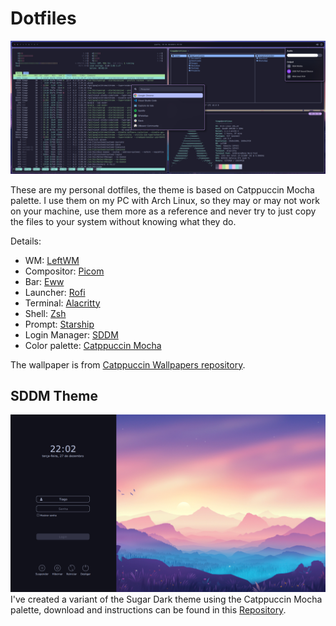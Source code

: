 # Dotfiles
![Preview](/previews/dotfiles.jpg)

These are my personal dotfiles, the theme is based on Catppuccin Mocha palette. I use them on my PC with Arch Linux, so they may or may not work on your machine, use them more as a reference and never try to just copy the files to your system without knowing what they do.

Details:
- WM: [LeftWM](https://github.com/leftwm/leftwm)
- Compositor: [Picom](https://github.com/yshui/picom)
- Bar: [Eww](https://github.com/elkowar/eww)
- Launcher: [Rofi](https://github.com/davatorium/rofi)
- Terminal: [Alacritty](https://github.com/alacritty/alacritty)
- Shell: [Zsh](https://www.zsh.org/)
- Prompt: [Starship](https://github.com/starship/starship)
- Login Manager: [SDDM](https://github.com/sddm/sddm/)
- Color palette: [Catppuccin Mocha](https://github.com/catppuccin/catppuccin)

The wallpaper is from [Catppuccin Wallpapers repository](https://github.com/catppuccin/wallpapers).

## SDDM Theme
![SDDM Theme](/previews/sddm.png)
I've created a variant of the Sugar Dark theme using the Catppuccin Mocha palette, download and instructions can be found in this [Repository](https://github.com/TiagoDamascena/sddm-sugar-catppuccin).
